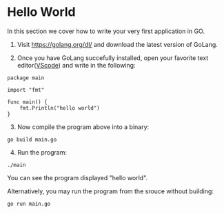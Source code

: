 # Hello World

In this section we cover how to write your very first application in GO.

1.  Visit https://golang.org/dl/ and download the latest version of GoLang.

2.  Once you have GoLang succefully installed, open your favorite text editor([VScode](https://code.visualstudio.com/)) and write in the following:

```
package main

import "fmt"

func main() {
    fmt.Println("hello world")
}
```

3.  Now compile the program above into a binary:

```
go build main.go
```

4.  Run the program:

```
./main
```

You can see the program displayed "hello world".

Alternatively, you may run the program from the srouce without building:

```
go run main.go
```
